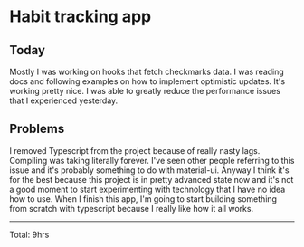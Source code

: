 # Habit tracking app

## Today

Mostly I was working on hooks that fetch checkmarks data. I was reading docs and following examples on how to implement optimistic updates.
It's working pretty nice. I was able to greatly reduce the performance issues that I experienced yesterday.

## Problems

I removed Typescript from the project because of really nasty lags. Compiling was taking literally forever. I've seen other people referring to 
this issue and it's probably something to do with material-ui. Anyway I think it's for the best because this project is in pretty advanced state now
and it's not a good moment to start experimenting with technology that I have no idea how to use. When I finish this app, I'm going to start building
something from scratch with typescript because I really like how it all works.

<hr>
Total: 9hrs
